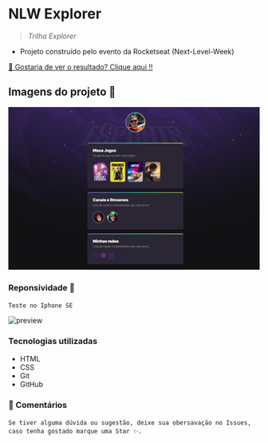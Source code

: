 # NLW Explorer

> *Trilha Explorer*

- Projeto construído pelo evento da Rocketseat (Next-Level-Week)

[🔗 Gostaria de ver o resultado? Clique aqui !!](https://alexandremsjr.github.io/NLW-Explorer/)

## Imagens do projeto 👀

![preview](./assets/screenshot-nlw-explorer-alexandremsjr.png)

### Reponsividade 📱

``` Teste no Iphone SE ```

![preview](./assets/screenshot-responsive-nlw-explorer-alexandremsjr.png)

### Tecnologias utilizadas

- HTML
- CSS
- Git
- GitHub

### 💬 Comentários

``` Se tiver alguma dúvida ou sugestão, deixe sua obersavação no Issues, caso tenha gostado marque uma Star ✨. ```
